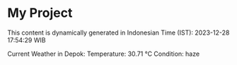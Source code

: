 # My Project

This content is dynamically generated in Indonesian Time (IST): 2023-12-28 17:54:29 WIB


Current Weather in Depok:
Temperature: 30.71 °C
Condition: haze
